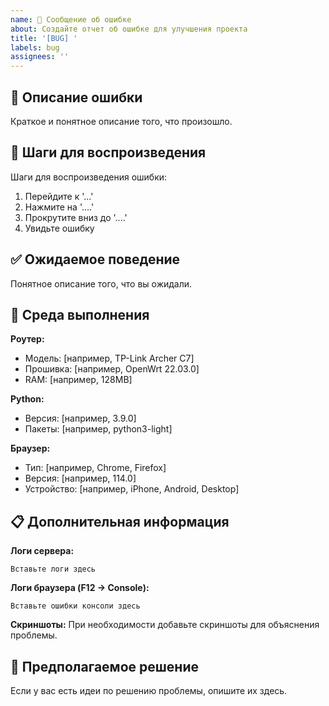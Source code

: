 ```yaml
---
name: 🐛 Сообщение об ошибке
about: Создайте отчет об ошибке для улучшения проекта
title: '[BUG] '
labels: bug
assignees: ''
---
```


## 🐛 Описание ошибки
Краткое и понятное описание того, что произошло.

## 🔄 Шаги для воспроизведения
Шаги для воспроизведения ошибки:
1. Перейдите к '...'
2. Нажмите на '....'
3. Прокрутите вниз до '....'
4. Увидьте ошибку

## ✅ Ожидаемое поведение
Понятное описание того, что вы ожидали.

## 📱 Среда выполнения

**Роутер:**
- Модель: [например, TP-Link Archer C7]
- Прошивка: [например, OpenWrt 22.03.0]
- RAM: [например, 128MB]

**Python:**
- Версия: [например, 3.9.0]
- Пакеты: [например, python3-light]

**Браузер:**
- Тип: [например, Chrome, Firefox]
- Версия: [например, 114.0]
- Устройство: [например, iPhone, Android, Desktop]

## 📋 Дополнительная информация

**Логи сервера:**
```
Вставьте логи здесь
```

**Логи браузера (F12 -> Console):**
```
Вставьте ошибки консоли здесь
```

**Скриншоты:**
При необходимости добавьте скриншоты для объяснения проблемы.

## 🔧 Предполагаемое решение
Если у вас есть идеи по решению проблемы, опишите их здесь. 